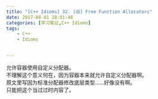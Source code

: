 ```yaml
---
title: "[C++ Idioms] 32. [旧] Free Function Allocators"
date: 2017-08-01 18:01:48
categories: [学习笔记,C++ Idioms]
tags:
    - C++
    - Idioms


---
```

允许容器使用自定义分配器。<!--more-->  
不理解这个意义何在，因为容器本来就允许自定义分配器啊。  
原文里写因为标准分配器修改底层类型……好像没有啊。  
只能把这个当过过时内容了。  